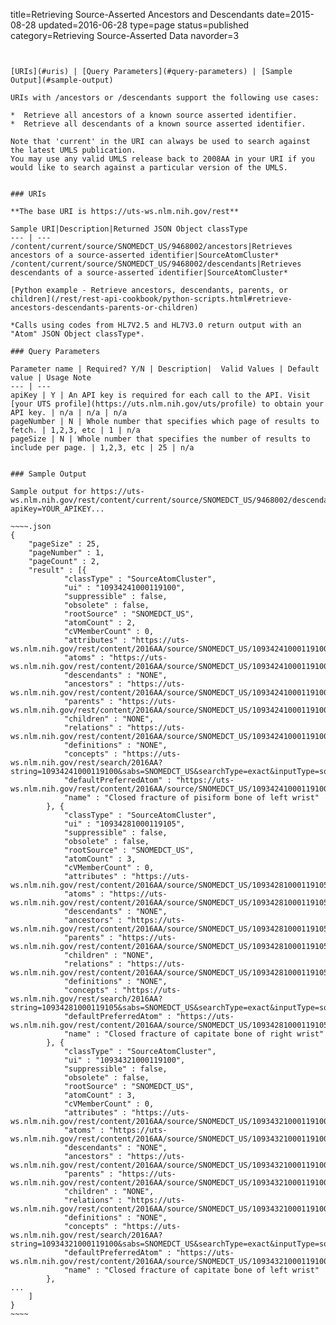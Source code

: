 title=Retrieving Source-Asserted Ancestors and Descendants
date=2015-08-28
updated=2016-06-28
type=page
status=published
category=Retrieving Source-Asserted Data
navorder=3
~~~~~~


[URIs](#uris) | [Query Parameters](#query-parameters) | [Sample Output](#sample-output)

URIs with /ancestors or /descendants support the following use cases:

*  Retrieve all ancestors of a known source asserted identifier.
*  Retrieve all descendants of a known source asserted identifier.

Note that 'current' in the URI can always be used to search against the latest UMLS publication.
You may use any valid UMLS release back to 2008AA in your URI if you would like to search against a particular version of the UMLS.


### URIs

**The base URI is https://uts-ws.nlm.nih.gov/rest**

Sample URI|Description|Returned JSON Object classType
--- | ---
/content/current/source/SNOMEDCT_US/9468002/ancestors|Retrieves ancestors of a source-asserted identifier|SourceAtomCluster*
/content/current/source/SNOMEDCT_US/9468002/descendants|Retrieves descendants of a source-asserted identifier|SourceAtomCluster*

[Python example - Retrieve ancestors, descendants, parents, or children](/rest/rest-api-cookbook/python-scripts.html#retrieve-ancestors-descendants-parents-or-children)

*Calls using codes from HL7V2.5 and HL7V3.0 return output with an "Atom" JSON Object classType*.

### Query Parameters

Parameter name | Required? Y/N | Description|  Valid Values | Default value | Usage Note
--- | ---
apiKey | Y | An API key is required for each call to the API. Visit [your UTS profile](https://uts.nlm.nih.gov/uts/profile) to obtain your API key. | n/a | n/a | n/a
pageNumber | N | Whole number that specifies which page of results to fetch. | 1,2,3, etc | 1 | n/a
pageSize | N | Whole number that specifies the number of results to include per page. | 1,2,3, etc | 25 | n/a


### Sample Output

Sample output for https://uts-ws.nlm.nih.gov/rest/content/current/source/SNOMEDCT_US/9468002/descendants?apiKey=YOUR_APIKEY...

~~~~.json
{
	"pageSize" : 25,
	"pageNumber" : 1,
	"pageCount" : 2,
	"result" : [{
			"classType" : "SourceAtomCluster",
			"ui" : "10934241000119100",
			"suppressible" : false,
			"obsolete" : false,
			"rootSource" : "SNOMEDCT_US",
			"atomCount" : 2,
			"cVMemberCount" : 0,
			"attributes" : "https://uts-ws.nlm.nih.gov/rest/content/2016AA/source/SNOMEDCT_US/10934241000119100/attributes",
			"atoms" : "https://uts-ws.nlm.nih.gov/rest/content/2016AA/source/SNOMEDCT_US/10934241000119100/atoms",
			"descendants" : "NONE",
			"ancestors" : "https://uts-ws.nlm.nih.gov/rest/content/2016AA/source/SNOMEDCT_US/10934241000119100/ancestors",
			"parents" : "https://uts-ws.nlm.nih.gov/rest/content/2016AA/source/SNOMEDCT_US/10934241000119100/parents",
			"children" : "NONE",
			"relations" : "https://uts-ws.nlm.nih.gov/rest/content/2016AA/source/SNOMEDCT_US/10934241000119100/relations",
			"definitions" : "NONE",
			"concepts" : "https://uts-ws.nlm.nih.gov/rest/search/2016AA?string=10934241000119100&sabs=SNOMEDCT_US&searchType=exact&inputType=sourceUi",
			"defaultPreferredAtom" : "https://uts-ws.nlm.nih.gov/rest/content/2016AA/source/SNOMEDCT_US/10934241000119100/atoms/preferred",
			"name" : "Closed fracture of pisiform bone of left wrist"
		}, {
			"classType" : "SourceAtomCluster",
			"ui" : "10934281000119105",
			"suppressible" : false,
			"obsolete" : false,
			"rootSource" : "SNOMEDCT_US",
			"atomCount" : 3,
			"cVMemberCount" : 0,
			"attributes" : "https://uts-ws.nlm.nih.gov/rest/content/2016AA/source/SNOMEDCT_US/10934281000119105/attributes",
			"atoms" : "https://uts-ws.nlm.nih.gov/rest/content/2016AA/source/SNOMEDCT_US/10934281000119105/atoms",
			"descendants" : "NONE",
			"ancestors" : "https://uts-ws.nlm.nih.gov/rest/content/2016AA/source/SNOMEDCT_US/10934281000119105/ancestors",
			"parents" : "https://uts-ws.nlm.nih.gov/rest/content/2016AA/source/SNOMEDCT_US/10934281000119105/parents",
			"children" : "NONE",
			"relations" : "https://uts-ws.nlm.nih.gov/rest/content/2016AA/source/SNOMEDCT_US/10934281000119105/relations",
			"definitions" : "NONE",
			"concepts" : "https://uts-ws.nlm.nih.gov/rest/search/2016AA?string=10934281000119105&sabs=SNOMEDCT_US&searchType=exact&inputType=sourceUi",
			"defaultPreferredAtom" : "https://uts-ws.nlm.nih.gov/rest/content/2016AA/source/SNOMEDCT_US/10934281000119105/atoms/preferred",
			"name" : "Closed fracture of capitate bone of right wrist"
		}, {
			"classType" : "SourceAtomCluster",
			"ui" : "10934321000119100",
			"suppressible" : false,
			"obsolete" : false,
			"rootSource" : "SNOMEDCT_US",
			"atomCount" : 3,
			"cVMemberCount" : 0,
			"attributes" : "https://uts-ws.nlm.nih.gov/rest/content/2016AA/source/SNOMEDCT_US/10934321000119100/attributes",
			"atoms" : "https://uts-ws.nlm.nih.gov/rest/content/2016AA/source/SNOMEDCT_US/10934321000119100/atoms",
			"descendants" : "NONE",
			"ancestors" : "https://uts-ws.nlm.nih.gov/rest/content/2016AA/source/SNOMEDCT_US/10934321000119100/ancestors",
			"parents" : "https://uts-ws.nlm.nih.gov/rest/content/2016AA/source/SNOMEDCT_US/10934321000119100/parents",
			"children" : "NONE",
			"relations" : "https://uts-ws.nlm.nih.gov/rest/content/2016AA/source/SNOMEDCT_US/10934321000119100/relations",
			"definitions" : "NONE",
			"concepts" : "https://uts-ws.nlm.nih.gov/rest/search/2016AA?string=10934321000119100&sabs=SNOMEDCT_US&searchType=exact&inputType=sourceUi",
			"defaultPreferredAtom" : "https://uts-ws.nlm.nih.gov/rest/content/2016AA/source/SNOMEDCT_US/10934321000119100/atoms/preferred",
			"name" : "Closed fracture of capitate bone of left wrist"
		}, 
...
	]
}
~~~~


